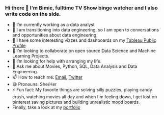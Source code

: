 ### Hi there 👋 I'm Bimie, fulltime TV Show binge watcher and I also write code on the side.

- 🔭 I’m currently working as a data analyst
- 🚀 I am transitioning into data engineering, so I am open to conversations and opportunities about data engineering.
- 🌱 I have some interesting vizzes and dashboards on my [Tableau Public Profile](https://public.tableau.com/profile/bimbo.babatola#!/?newProfile=&activeTab=0)
- 👯 I’m looking to collaborate on open source Data Science and Machine Learning Projects.
- 🤔 I’m looking for help with arranging my life.
- 💬 Ask me about Movies, Python, SQL, Data Analysis and Data Engineering.
- 📫 How to reach me: [Email](mailto:babatolatemi@gmail.com), [Twitter](https://twitter.com/BimboBabatola)
- 😄 Pronouns: She/Her
- ⚡ Fun fact: My favorite things are solving silly puzzles, playing candy crush, watching movies all day and when I'm feeling down, I get lost on pinterest saving pictures and building unrealistic mood boards.
- Finally, take a look at my [portfolio](https://github.com/BBimie/Bimbo-Babatola-Portfolio)
